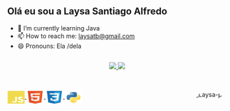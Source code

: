 ## Olá eu sou a Laysa Santiago Alfredo

- 🌱 I’m currently learning Java
- 📫 How to reach me:  laysatb@gmail.com
- 😄 Pronouns: Ela /dela

##

<div align="center">
  <a href="https://github.com/Laysanha">
  <img height="145em" src="https://github-readme-stats.vercel.app/api?username=laysanha&show_icons=true&theme=dracula&include_all_commits=true&count_private=true"/>
  <img height="145em" src="https://github-readme-stats.vercel.app/api/top-langs/?username=laysanha&layout=compact&langs_count=7&theme=dracula"/>
</div>
 
##
  
<div style="display: inline_block"><br>
  <img align="center" alt="Laysa-Js" height="30" width="40" src="https://raw.githubusercontent.com/devicons/devicon/master/icons/javascript/javascript-plain.svg">
  <img align="center" alt="Laysa-HTML" height="30" width="40" src="https://raw.githubusercontent.com/devicons/devicon/master/icons/html5/html5-original.svg">
  <img align="center" alt="Laysa-CSS" height="30" width="40" src="https://raw.githubusercontent.com/devicons/devicon/master/icons/css3/css3-original.svg">
  <img align="center" alt="Laysa-PYTHON" height="30" width="40" src="https://raw.githubusercontent.com/devicons/devicon/master/icons/python/python-original.svg">
  <img align="right" alt="Laysa-pic" height="150" style="border-radius:50px;" src="https://media.discordapp.net/attachments/776867984253779990/901095436742447135/f8045be3a6110a0d0456feb4e4e6ee7c.webp?width=520&height=390">
</div>
  
  ##
